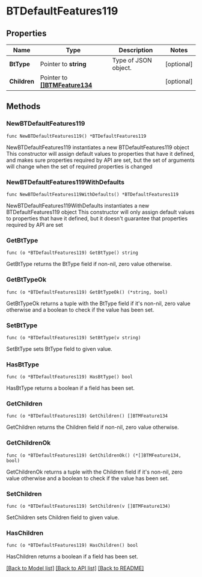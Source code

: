 # BTDefaultFeatures119

## Properties

Name | Type | Description | Notes
------------ | ------------- | ------------- | -------------
**BtType** | Pointer to **string** | Type of JSON object. | [optional] 
**Children** | Pointer to [**[]BTMFeature134**](BTMFeature134.md) |  | [optional] 

## Methods

### NewBTDefaultFeatures119

`func NewBTDefaultFeatures119() *BTDefaultFeatures119`

NewBTDefaultFeatures119 instantiates a new BTDefaultFeatures119 object
This constructor will assign default values to properties that have it defined,
and makes sure properties required by API are set, but the set of arguments
will change when the set of required properties is changed

### NewBTDefaultFeatures119WithDefaults

`func NewBTDefaultFeatures119WithDefaults() *BTDefaultFeatures119`

NewBTDefaultFeatures119WithDefaults instantiates a new BTDefaultFeatures119 object
This constructor will only assign default values to properties that have it defined,
but it doesn't guarantee that properties required by API are set

### GetBtType

`func (o *BTDefaultFeatures119) GetBtType() string`

GetBtType returns the BtType field if non-nil, zero value otherwise.

### GetBtTypeOk

`func (o *BTDefaultFeatures119) GetBtTypeOk() (*string, bool)`

GetBtTypeOk returns a tuple with the BtType field if it's non-nil, zero value otherwise
and a boolean to check if the value has been set.

### SetBtType

`func (o *BTDefaultFeatures119) SetBtType(v string)`

SetBtType sets BtType field to given value.

### HasBtType

`func (o *BTDefaultFeatures119) HasBtType() bool`

HasBtType returns a boolean if a field has been set.

### GetChildren

`func (o *BTDefaultFeatures119) GetChildren() []BTMFeature134`

GetChildren returns the Children field if non-nil, zero value otherwise.

### GetChildrenOk

`func (o *BTDefaultFeatures119) GetChildrenOk() (*[]BTMFeature134, bool)`

GetChildrenOk returns a tuple with the Children field if it's non-nil, zero value otherwise
and a boolean to check if the value has been set.

### SetChildren

`func (o *BTDefaultFeatures119) SetChildren(v []BTMFeature134)`

SetChildren sets Children field to given value.

### HasChildren

`func (o *BTDefaultFeatures119) HasChildren() bool`

HasChildren returns a boolean if a field has been set.


[[Back to Model list]](../README.md#documentation-for-models) [[Back to API list]](../README.md#documentation-for-api-endpoints) [[Back to README]](../README.md)


